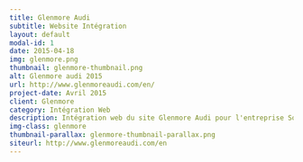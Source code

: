 ```yaml
---
title: Glenmore Audi
subtitle: Website Intégration
layout: default
modal-id: 1
date: 2015-04-18
img: glenmore.png
thumbnail: glenmore-thumbnail.png
alt: Glenmore audi 2015
url: http://www.glenmoreaudi.com/en/
project-date: Avril 2015
client: Glenmore
category: Intégration Web
description: Intégration web du site Glenmore Audi pour l'entreprise Solutions Medias 360
img-class: glenmore
thumbnail-parallax: glenmore-thumbnail-parallax.png
siteurl: http://www.glenmoreaudi.com/en
---
```

